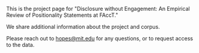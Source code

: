 This is the project page for "Disclosure without Engagement: An Empirical Review of
Positionality Statements at FAccT."

We share additional information about the project and corpus.

Please reach out to hopes@mit.edu for any questions, or to request access to the data.

